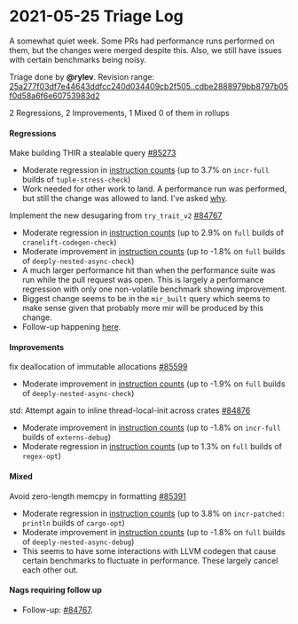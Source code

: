 # 2021-05-25 Triage Log

A somewhat quiet week. Some PRs had performance runs performed on them, but the changes were merged despite this. Also, we still have issues with certain benchmarks being noisy. 

Triage done by **@rylev**.
Revision range: [25a277f03df7e44643ddfcc240d034409cb2f505..cdbe2888979bb8797b05f0d58a6f6e60753983d2](https://perf.rust-lang.org/?start=25a277f03df7e44643ddfcc240d034409cb2f505&end=cdbe2888979bb8797b05f0d58a6f6e60753983d2&absolute=false&stat=instructions%3Au)

2 Regressions, 2 Improvements, 1 Mixed
0 of them in rollups

#### Regressions

Make building THIR a stealable query [#85273](https://github.com/rust-lang/rust/issues/85273)
- Moderate regression in [instruction counts](https://perf.rust-lang.org/compare.html?start=126561cb31e8ebe1e2dd9dfd0d3ca621308dc56f&end=d568d63b1f9f5fc47e4202e2a2a84142ff6202d8&stat=instructions:u) (up to 3.7% on `incr-full` builds of `tuple-stress-check`)
- Work needed for other work to land. A performance run was performed, but still the change was allowed to land. I've asked [why](https://github.com/rust-lang/rust/pull/85273#issuecomment-848017988).

Implement the new desugaring from `try_trait_v2` [#84767](https://github.com/rust-lang/rust/issues/84767)
- Moderate regression in [instruction counts](https://perf.rust-lang.org/compare.html?start=491cf5561efb1f5ff33c3234ccd0bc5cacbebe3e&end=4e3e6db011c5b482d2bef8ba02274657f93b5e0d&stat=instructions:u) (up to 2.9% on `full` builds of `cranelift-codegen-check`)
- Moderate improvement in [instruction counts](https://perf.rust-lang.org/compare.html?start=491cf5561efb1f5ff33c3234ccd0bc5cacbebe3e&end=4e3e6db011c5b482d2bef8ba02274657f93b5e0d&stat=instructions:u) (up to -1.8% on `full` builds of `deeply-nested-async-check`)
- A much larger performance hit than when the performance suite was run while the pull request was open. This is largely a performance regression with only one non-volatile benchmark showing improvement. 
- Biggest change seems to be in the `mir_built` query which seems to make sense given that probably more mir will be produced by this change.
- Follow-up happening [here](https://github.com/rust-lang/rust/pull/84767#issuecomment-848036325).

#### Improvements

fix deallocation of immutable allocations [#85599](https://github.com/rust-lang/rust/issues/85599)
- Moderate improvement in [instruction counts](https://perf.rust-lang.org/compare.html?start=6e92fb409816c65cd0a78a1fbcc71e2fbabdf50a&end=0f8cd43ee8c3614e04b5c624dd8a45758d7023da&stat=instructions:u) (up to -1.9% on `full` builds of `deeply-nested-async-check`)

std: Attempt again to inline thread-local-init across crates [#84876](https://github.com/rust-lang/rust/issues/84876)
- Moderate improvement in [instruction counts](https://perf.rust-lang.org/compare.html?start=3e827cc21e0734edd26170e8d1481f0d66a1426b&end=3bcaeb0bf9e1c29d18abc32928fd2f23d1bed0bd&stat=instructions:u) (up to -1.8% on `incr-full` builds of `externs-debug`)
- Moderate regression in [instruction counts](https://perf.rust-lang.org/compare.html?start=3e827cc21e0734edd26170e8d1481f0d66a1426b&end=3bcaeb0bf9e1c29d18abc32928fd2f23d1bed0bd&stat=instructions:u) (up to 1.3% on `full` builds of `regex-opt`)

#### Mixed

Avoid zero-length memcpy in formatting [#85391](https://github.com/rust-lang/rust/issues/85391)
- Moderate regression in [instruction counts](https://perf.rust-lang.org/compare.html?start=df70463ea5d701489d6f53dc780a2c16294d6143&end=a426fc37f2269093ef1a4dbb3e31b3247980fccc&stat=instructions:u) (up to 3.8% on `incr-patched: println` builds of `cargo-opt`)
- Moderate improvement in [instruction counts](https://perf.rust-lang.org/compare.html?start=df70463ea5d701489d6f53dc780a2c16294d6143&end=a426fc37f2269093ef1a4dbb3e31b3247980fccc&stat=instructions:u) (up to -1.8% on `full` builds of `deeply-nested-async-debug`)
- This seems to have some interactions with LLVM codegen that cause certain benchmarks to fluctuate in performance. These largely cancel each other out.

#### Nags requiring follow up

- Follow-up:
    [#84767](https://github.com/rust-lang/rust/pull/84767#issuecomment-848036325).


